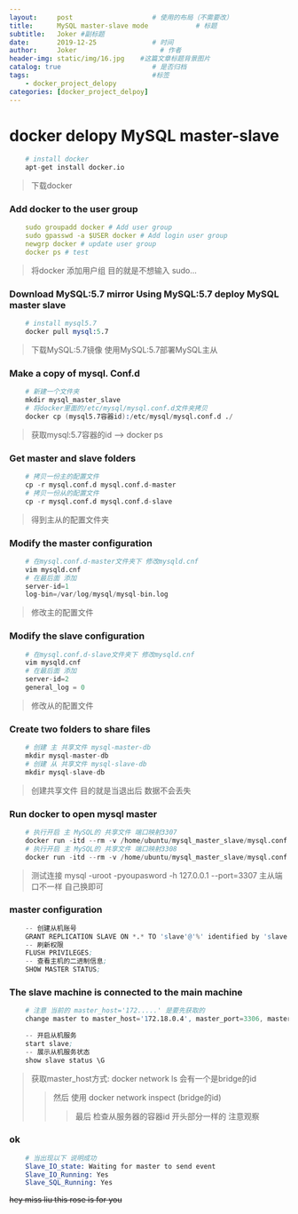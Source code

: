 ```yaml
---
layout:     post                    # 使用的布局（不需要改）
title:      MySQL master-slave mode            # 标题 
subtitle:   Joker #副标题
date:       2019-12-25              # 时间
author:     Joker                     # 作者
header-img: static/img/16.jpg    #这篇文章标题背景图片
catalog: true                       # 是否归档
tags:                               #标签
    - docker_project_delopy
categories: [docker_project_delpoy]
---
```


# **docker delopy MySQL master-slave**
```s
    # install docker
    apt-get install docker.io
```
> 下载docker

### **Add docker to the user group**
```yaml
    sudo groupadd docker # Add user group
    sudo gpasswd -a $USER docker # Add login user group
    newgrp docker # update user group
    docker ps # test
```
> 将docker 添加用户组 目的就是不想输入 sudo...

### **Download MySQL:5.7 mirror Using MySQL:5.7 deploy MySQL master slave**
```s
    # install mysql5.7
    docker pull mysql:5.7
```
> 下载MySQL:5.7镜像 使用MySQL:5.7部署MySQL主从

### **Make a copy of mysql. Conf.d**
```s
    # 新建一个文件夹
    mkdir mysql_master_slave
    # 将docker里面的/etc/mysql/mysql.conf.d文件夹拷贝
    docker cp (mysql5.7容器id):/etc/mysql/mysql.conf.d ./
```
> 获取mysql:5.7容器的id --> docker ps

### **Get master and slave folders**
```s
    # 拷贝一份主的配置文件
    cp -r mysql.conf.d mysql.conf.d-master
    # 拷贝一份从的配置文件
    cp -r mysql.conf.d mysql.conf.d-slave
```
> 得到主从的配置文件夹

### **Modify the master configuration**
```s
    # 在mysql.conf.d-master文件夹下 修改mysqld.cnf
    vim mysqld.cnf
    # 在最后面 添加
    server-id=1
    log-bin=/var/log/mysql/mysql-bin.log
```
> 修改主的配置文件

### **Modify the slave configuration**
```s
    # 在mysql.conf.d-slave文件夹下 修改mysqld.cnf
    vim mysqld.cnf
    # 在最后面 添加
    server-id=2
    general_log = 0
```
> 修改从的配置文件

### **Create two folders to share files**
```s
    # 创建 主 共享文件 mysql-master-db
    mkdir mysql-master-db
    # 创建 从 共享文件 mysql-slave-db
    mkdir mysql-slave-db
```
> 创建共享文件 目的就是当退出后 数据不会丢失

### **Run docker to open mysql master**
```s
    # 执行开启 主 MySQL的 共享文件 端口映射3307
    docker run -itd --rm -v /home/ubuntu/mysql_master_slave/mysql.conf.d-master/:/etc/mysql/mysql.conf.d -v /home/ubuntu/mysql_master_slave/mysql-master-db/:/var/lib/mysql -e MYSQL_ROOT_PASSWORD=youpassword -p 3307:3306 mysql:5.7
    # 执行开启 主 MySQL的 共享文件 端口映射3308
    docker run -itd --rm -v /home/ubuntu/mysql_master_slave/mysql.conf.d-slave/:/etc/mysql/mysql.conf.d -v /home/ubuntu/mysql_master_slave/mysql-slave-db/:/var/lib/mysql -e MYSQL_ROOT_PASSWORD=youpassword -p 3308:3306 mysql:5.7
```
> 测试连接 mysql -uroot -pyoupasword -h 127.0.0.1 --port=3307 主从端口不一样 自己换即可

### **master configuration**
```s
    -- 创建从机账号
    GRANT REPLICATION SLAVE ON *.* TO 'slave'@'%' identified by 'slave';
    -- 刷新权限
    FLUSH PRIVILEGES;
    -- 查看主机的二进制信息;
    SHOW MASTER STATUS;
```

### **The slave machine is connected to the main machine**
```s
    # 注意 当前的 master_host='172.....' 是要先获取的
    change master to master_host='172.18.0.4', master_port=3306, master_user='slave', master_password='slave',master_log_file='mysql-bin.000003', master_log_pos=582;
        
    -- 开启从机服务
    start slave;
    -- 展示从机服务状态
    show slave status \G
```
> 获取master_host方式: docker network ls 会有一个是bridge的id
>> 然后 使用 docker network inspect (bridge的id)
>>> 最后 检查从服务器的容器id 开头部分一样的 注意观察

### ok
```s
    # 当出现以下 说明成功
    Slave_IO_state: Waiting for master to send event
    Slave_IO_Running: Yes
    Slave_SQL_Running: Yes
```

~~hey miss liu this rose is for you~~